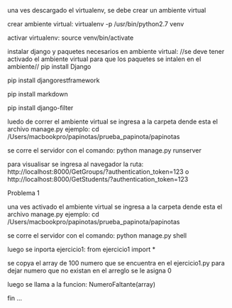 una ves descargado el virtualenv, se debe crear un ambiente virtual 

crear ambiente virtual:
virtualenv -p /usr/bin/python2.7 venv

activar virtualenv:
source venv/bin/activate

instalar django y paquetes necesarios en ambiente virtual:
//se deve tener activado el ambiente virtual para que los paquetes se intalen en el ambiente//
pip install Django

pip install djangorestframework

pip install markdown

pip install django-filter


luedo de correr el ambiente virtual  se ingresa a la carpeta dende esta el archivo manage.py ejemplo: cd /Users/macbookpro/papinotas/prueba_papinota/papinotas

se corre el servidor con el comando:
python manage.py runserver

para visualisar se ingresa al navegador la ruta: http://localhost:8000/GetGroups/?authentication_token=123 o http://localhost:8000/GetStudents/?authentication_token=123



Problema 1

una ves activado el ambiente virtual se ingresa a la carpeta dende esta el archivo manage.py ejemplo: cd /Users/macbookpro/papinotas/prueba_papinota/papinotas

se corre el servidor con el comando: 
python manage.py shell

luego se inporta ejercicio1:
from ejercicio1 import *

se copya el array de 100 numero que se encuentra en el ejercicio1.py para dejar numero que no existan en el arreglo se le asigna 0 

luego se llama a la funcion:
NumeroFaltante(array)

fin ...  
